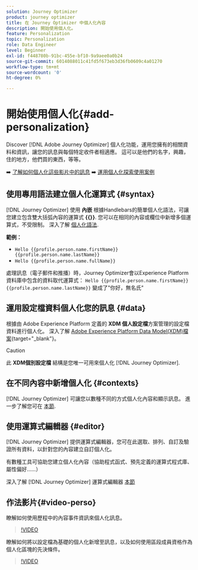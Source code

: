 ```yaml
---
solution: Journey Optimizer
product: journey optimizer
title: 在 Journey Optimizer 中個人化內容
description: 開始使用個人化。
feature: Personalization
topic: Personalization
role: Data Engineer
level: Beginner
exl-id: f448780b-91bc-455e-bf10-9a9aee0a0b24
source-git-commit: 6014088011c41fd5f673eb3d36fb0609c4a01270
workflow-type: tm+mt
source-wordcount: '0'
ht-degree: 0%

---
```


# 開始使用個人化{#add-personalization}

Discover [!DNL Adobe Journey Optimizer] 個人化功能，運用您擁有的相關資料和資訊，讓您的訊息與每個特定收件者相適應。 這可以是他們的名字，興趣，住的地方，他們買的東西，等等。

➡️ [了解如何個人化這些影片中的訊息](#video-perso)
➡️ [運用個人化探索使用案例](personalization-use-case.md)

## 使用專用語法建立個人化運算式 {#syntax}

[!DNL Journey Optimizer] 使用 **內嵌** 根據Handlebars的簡單個人化語法，可讓您建立包含雙大括弧內容的運算式 **{{}}**. 您可以在相同的內容或欄位中新增多個運算式，不受限制。 深入了解 [個人化語法](personalization-syntax.md).

**範例：**

* `Hello {{profile.person.name.firstName}} {{profile.person.name.lastName}}`
* `Hello {{profile.person.name.fullName}}`

處理訊息（電子郵件和推播）時，Journey Optimizer會以Experience Platform資料庫中包含的資料取代運算式：  `Hello {{profile.person.name.firstName}} {{profile.person.name.lastName}}` 變成了&quot;你好，無名氏&quot;

## 運用設定檔資料個人化您的訊息 {#data}

根據由 Adobe Experience Platform 定義的 **XDM 個人設定檔**&#x200B;方案管理的設定檔資料進行個人化。 深入了解 [Adobe Experience Platform Data Model(XDM)檔案](https://experienceleague.adobe.com/docs/experience-platform/xdm/home.html?lang=zh-Hant){target=&quot;_blank&quot;}。

>[!CAUTION]
>此 **XDM個別設定檔** 結構是您唯一可用來個人化 [!DNL Journey Optimizer].

## 在不同內容中新增個人化 {#contexts}

[!DNL Journey Optimizer] 可讓您以數種不同的方式個人化內容和顯示訊息。 進一步了解您可在 [本節](personalization-contexts.md).

## 使用運算式編輯器 {#editor}

[!DNL Journey Optimizer] 提供運算式編輯器，您可在此選取、排列、自訂及驗證所有資料，以針對您的內容建立自訂個人化。

有數種工具可協助您建立個人化內容（協助程式函式、預先定義的運算式程式庫、屬性偏好……）

深入了解 [!DNL Journey Optimizer] 運算式編輯器 [本節](personalization-build-expressions.md)

## 作法影片{#video-perso}

瞭解如何使用歷程中的內容事件資訊來個人化訊息。

>[!VIDEO](https://video.tv.adobe.com/v/334165?quality=12)

瞭解如何將以設定檔為基礎的個人化新增至訊息，以及如何使用區段成員資格作為個人化區塊的先決條件。

>[!VIDEO](https://video.tv.adobe.com/v/334078?quality=12)
